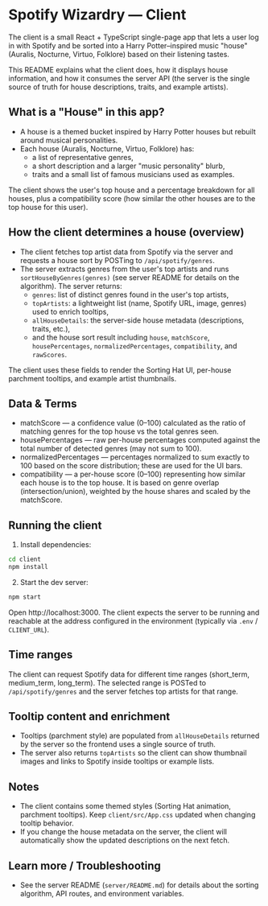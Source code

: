 
# Spotify Wizardry — Client

The client is a small React + TypeScript single-page app that lets a user log in with Spotify and be sorted into a Harry Potter–inspired music "house" (Auralis, Nocturne, Virtuo, Folklore) based on their listening tastes.

This README explains what the client does, how it displays house information, and how it consumes the server API (the server is the single source of truth for house descriptions, traits, and example artists).

## What is a "House" in this app?

- A house is a themed bucket inspired by Harry Potter houses but rebuilt around musical personalities.
- Each house (Auralis, Nocturne, Virtuo, Folklore) has:
	- a list of representative genres,
	- a short description and a larger "music personality" blurb,
	- traits and a small list of famous musicians used as examples.

The client shows the user's top house and a percentage breakdown for all houses, plus a compatibility score (how similar the other houses are to the top house for this user).

## How the client determines a house (overview)

- The client fetches top artist data from Spotify via the server and requests a house sort by POSTing to `/api/spotify/genres`.
- The server extracts genres from the user's top artists and runs `sortHouseByGenres(genres)` (see server README for details on the algorithm). The server returns:
	- `genres`: list of distinct genres found in the user's top artists,
	- `topArtists`: a lightweight list (name, Spotify URL, image, genres) used to enrich tooltips,
	- `allHouseDetails`: the server-side house metadata (descriptions, traits, etc.),
	- and the house sort result including `house`, `matchScore`, `housePercentages`, `normalizedPercentages`, `compatibility`, and `rawScores`.

The client uses these fields to render the Sorting Hat UI, per-house parchment tooltips, and example artist thumbnails.

## Data & Terms

- matchScore — a confidence value (0–100) calculated as the ratio of matching genres for the top house vs the total genres seen.
- housePercentages — raw per-house percentages computed against the total number of detected genres (may not sum to 100).
- normalizedPercentages — percentages normalized to sum exactly to 100 based on the score distribution; these are used for the UI bars.
- compatibility — a per-house score (0–100) representing how similar each house is to the top house. It is based on genre overlap (intersection/union), weighted by the house shares and scaled by the matchScore.

## Running the client

1. Install dependencies:

```bash
cd client
npm install
```

2. Start the dev server:

```bash
npm start
```

Open http://localhost:3000. The client expects the server to be running and reachable at the address configured in the environment (typically via `.env` / `CLIENT_URL`).

## Time ranges

The client can request Spotify data for different time ranges (short_term, medium_term, long_term). The selected range is POSTed to `/api/spotify/genres` and the server fetches top artists for that range.

## Tooltip content and enrichment

- Tooltips (parchment style) are populated from `allHouseDetails` returned by the server so the frontend uses a single source of truth.
- The server also returns `topArtists` so the client can show thumbnail images and links to Spotify inside tooltips or example lists.

## Notes

- The client contains some themed styles (Sorting Hat animation, parchment tooltips). Keep `client/src/App.css` updated when changing tooltip behavior.
- If you change the house metadata on the server, the client will automatically show the updated descriptions on the next fetch.

## Learn more / Troubleshooting

- See the server README (`server/README.md`) for details about the sorting algorithm, API routes, and environment variables.
